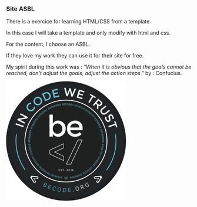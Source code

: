### Site ASBL


There is a exercice for learning HTML/CSS from a template.

In this case I will take a template and only modify with html and css.

For the content, I choose an ASBL.

If they love my work they can use it for their site for free.

My spirit during this work was : _"When it is obvious that the goals cannot be reached, don't adjust the goals, adjust the action steps."_ by : Confucius.

![GitHub Logo](/images/becode.png)